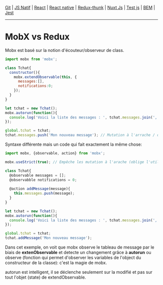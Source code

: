 
[Git](https://github.com/d0ganoo/Docs/blob/master/git.md) | [JS Natif](https://github.com/d0ganoo/Docs/blob/master/JS_Natif.md)   | [React](https://github.com/d0ganoo/Docs/blob/master/react.md) | [React native](https://github.com/d0ganoo/Docs/blob/master/react_native.md) | [Redux-thunk](https://github.com/d0ganoo/Docs/blob/master/Redux-thunk.md) | [Nuxt Js](https://github.com/d0ganoo/Docs/blob/master/nuxt.md) | [Test js](https://github.com/d0ganoo/Docs/blob/master/testJS.md) | [BEM](https://github.com/d0ganoo/Docs/blob/master/BEM.md) | [Jest](https://github.com/d0ganoo/Docs/blob/master/Jest.md)


* * * 

# MobX vs Redux

Mobx est basé sur la notion d'écouteur/observeur de class.

```Javascript
import mobx from 'mobx';

class Tchat{
  constructor(){
    mobx.extendObservable(this, {
      messages:[],
      notifications:0;
    });
  }
}

let tchat = new Tchat();
mobx.autorun(function(){
  console.log('Voici la liste des messages : ', tchat.messages.join(', '));
});

global.tchat = tchat;
tchat.messages.push('Mon nouveau message'); // Mutation à l'arrache / déconseillé

```

Syntaxe différente mais un code qui fait exactement la même chose:

```Javascript
import mobx, {observable, action} from 'mobx';

mobx.useStrict(true); // Empêche les mutation à l'arache (oblige l'utilisation des actions)

class Tchat{
  @observable messages = [];
  @observabble notifications = 0;
  
  @action addMessage(message){
    this.messages.push(message);
  }
}

let tchat = new Tchat();
mobx.autorun(function(){
  console.log('Voici la liste des messages : ', tchat.messages.join(', '));
});

global.tchat = tchat;
tchat.addMessage('Mon nouveau message');

```

Dans cet exemple, on voit que mobx observe le tableau de message par le biais de __extenObservable__ et detecte un changement grâce à __autorun__  ou observe (fonction qui permet d'observer les variables de l'object du constructeur de la classe): c'est la magie de mobx.

autorun est intelligent, il se déclenche seulement sur la modifié et pas sur tout l'objet (state) de extendObservable.
